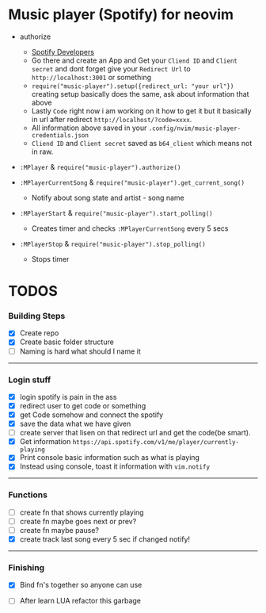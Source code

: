 # Music player (Spotify) for neovim

* authorize
    * [Spotify Developers](https://developer.spotify.com/)
    * Go there and create an App and Get your `Cliend ID` and `Client secret` and dont forget give your `Redirect Url` to `http://localhost:3001` or something
    * `require("music-player").setup({redirect_url: "your url"})` creating setup basically does the same, ask about information that above
    * Lastly `Code` right now i am working on it how to get it but it basically in url after redirect `http://localhost/?code=xxxx`.
    * All information above saved in your `.config/nvim/music-player-credentials.json`
    * `Cliend ID` and `Client secret` saved as `b64_client` which means not in raw.

* `:MPlayer` & `require("music-player").authorize()`
* `:MPlayerCurrentSong` & `require("music-player").get_current_song()`
    * Notify about song state and artist - song name
* `:MPlayerStart` & `require("music-player").start_polling()`
    * Creates timer and checks `:MPlayerCurrentSong` every 5 secs
* `:MPlayerStop` & `require("music-player").stop_polling()`
    * Stops timer

# TODOS
### Building Steps
- [x] Create repo
- [x] Create basic folder structure
- [ ] Naming is hard what should I name it
---
### Login stuff

- [x] login spotify is pain in the ass
- [x] redirect user to get code or something
- [x] get Code somehow and connect the spotify
- [x] save the data what we have given
- [ ] create server that lisen on that redirect url and get the code(be smart).
- [x] Get information `https://api.spotify.com/v1/me/player/currently-playing`
- [x] Print console basic information such as what is playing
- [x] Instead using console, toast it information with `vim.notify`

---
### Functions

- [ ] create fn that shows currently playing
- [ ] create fn maybe goes next or prev?
- [ ] create fn maybe pause?
- [x] create track last song every 5 sec if changed notify!

---
### Finishing
- [x] Bind fn's together so anyone can use
- [ ] After learn LUA refactor this garbage

